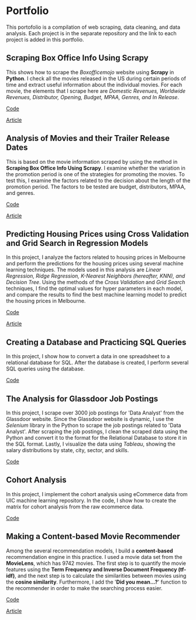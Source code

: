 # Portfolio
This portofolio is a compilation of web scraping, data cleaning, and data analysis. Each project is in the separate repository and the link to each project is added in this portfolio.  

## Scraping Box Office Info Using Scrapy

This shows how to scrape the *Boxofficemojo* website using **Scrapy** in **Python**. I check all the movies released in the US during certain periods of time and extract useful information about the individual movies. For each movie, the elements that I scrape here are *Domestic Revenues, Worldwide Revenues, Distributor, Opening, Budget, MPAA, Genres, and In Release*.

[Code](https://github.com/yjeong5126/scraping_boxofficemojo)

[Article](https://medium.com/analytics-vidhya/scraping-box-office-info-with-scrapy-f23f1f2d684f)

## Analysis of Movies and their Trailer Release Dates

This is based on the movie information scraped by using the method in **Scraping Box Office Info Using Scrapy**. I examine whether the variation in the promotion period is one of the strategies for promoting the movies. To test this, I examine the factors related to the decision about the length of the promotion period. The factors to be tested are budget, distributors, MPAA, and genres. 

[Code](https://github.com/yjeong5126/movietrailer_releasedate)

[Article](https://medium.com/@yjeong5126/analysis-of-movie-trailer-release-date-3c6e30681aea)

## Predicting Housing Prices using Cross Validation and Grid Search in Regression Models

In this project, I analyze the factors related to housing prices in Melbourne and perform the predictions for the housing prices using several machine learning techniques. The models used in this analysis are *Linear Regression, Ridge Regression, K-Nearest Neighbors (hereafter, KNN), and Decision Tree*. Using the methods of the *Cross Validation* and *Grid Search* techniques, I find the optimal values for hyper parameters in each model, and compare the results to find the best machine learning model to predict the housing prices in Melbourne. 

[Code](https://github.com/yjeong5126/housing_prices)

[Article](https://medium.com/@yjeong5126/predicting-housing-prices-in-melbourne-e3d5f49abf20)

## Creating a Database and Practicing SQL Queries

In this project, I show how to convert a data in one spreadsheet to a relational database for SQL. After the database is created, I perform several SQL queries using the database.

[Code](https://github.com/yjeong5126/sql_sample_sales_data)

## The Analysis for Glassdoor Job Postings

In this project, I scrape over 3000 job postings for 'Data Analyst' from the Glassdoor website. Since the Glassdoor website is dynamic, I use the *Selenium* library in the Python to scrape the job postings related to 'Data Analyst'. After scraping the job postings, I clean the scraped data using the Python and convert it to the format for the Relational Database to store it in the SQL format. Lastly, I visualize the data using *Tableau*, showing the salary distributions by state, city, sector, and skills.

[Code](https://github.com/yjeong5126/glassdoor_data_analyst)

## Cohort Analysis

In this project, I implement the cohort analysis using eCommerce data from UIC machine learning repository. In the code, I show how to create the matrix for cohort analysis from the raw ecommerce data. 

[Code](https://github.com/yjeong5126/eCommerce-Analysis/blob/master/cohort_analysis/e_commerce_cohort_analysis.ipynb)

## Making a Content-based Movie Recommender

Among the several recommendation models, I build a **content-based** recommendation engine in this practice. I used a movie data set from the **MovieLens**, which has 9742 movies. The first step is to quantify the movie features using the **Term Frequency and Inverse Document Frequency (tf-idf)**, and the next step is to calculate the similarities between movies using the **cosine similarity**. Furthermore, I add the '**Did you mean...?**' function to the recommender in order to make the searching process easier.

[Code](https://github.com/yjeong5126/movie_recommender)

[Article](https://yjeong5126.medium.com/creating-content-based-movie-recommender-with-python-7f7d1b739c63)


